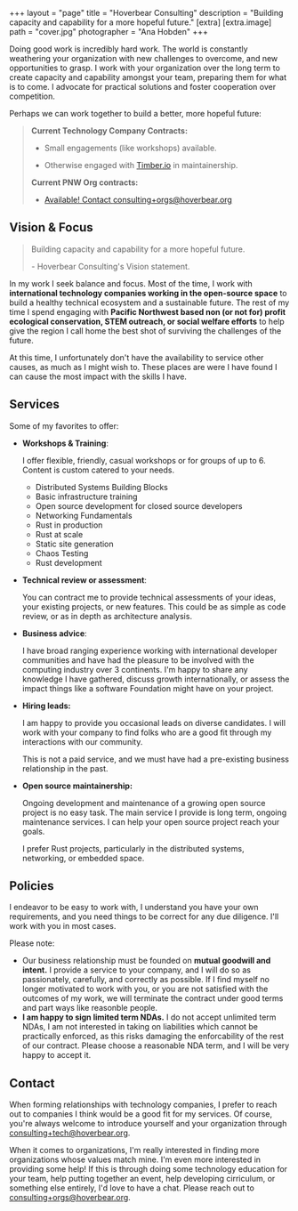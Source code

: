 +++
layout = "page"
title = "Hoverbear Consulting"
description = "Building capacity and capability for a more hopeful future."
[extra]
[extra.image]
path =  "cover.jpg"
photographer = "Ana Hobden"
+++

Doing good work is incredibly hard work. The world is constantly weathering your organization with new challenges to overcome, and new opportunities to grasp. I work with your organization over the long term to create capacity and capability amongst your team, preparing them for what is to come. I advocate for practical solutions and foster cooperation over competition.

Perhaps we can work together to build a better, more hopeful future:

> **Current Technology Company Contracts:**
>  
>   * Small engagements (like workshops) available.
>  
>   * Otherwise engaged with [Timber.io](https://timber.io) in maintainership.
>
> **Current PNW Org contracts:**
> 
>   * [Available! Contact consulting+orgs@hoverbear.org](mailto:consulting+orgs@hoverbear.org)


## Vision & Focus

> Building capacity and capability for a more hopeful future.
>
> \- Hoverbear Consulting's Vision statement.

In my work I seek balance and focus. Most of the time, I work with **international technology companies working in the open-source space** to build a healthy technical ecosystem and a sustainable future. The rest of my time I spend engaging with **Pacific Northwest based non (or not for) profit ecological conservation, STEM outreach, or social welfare efforts** to help give the region I call home the best shot of surviving the challenges of the future.

At this time, I unfortunately don't have the availability to service other causes, as much as I might wish to. These places are were I have found I can cause the most impact with the skills I have.


## Services

Some of my favorites to offer:

* **Workshops & Training**:
  
  I offer flexible, friendly, casual workshops or for groups of up to 6. Content is custom catered to your needs. 

    + Distributed Systems Building Blocks
    + Basic infrastructure training
    + Open source development for closed source developers
    + Networking Fundamentals
    + Rust in production
    + Rust at scale
    + Static site generation
    + Chaos Testing
    + Rust development

* **Technical review or assessment**:

  You can contract me to provide technical assessments of your ideas, your existing projects, or new features. This could be as simple as code review, or as in depth as architecture analysis. 

* **Business advice**:

  I have broad ranging experience working with international developer communities and have had the pleasure to be involved with the computing industry over 3 continents. I'm happy to share any knowledge I have gathered, discuss growth internationally, or assess the impact things like a software Foundation might have on your project.

* **Hiring leads:**

  I am happy to provide you occasional leads on diverse candidates. I will work with your company to find folks who are a good fit through my interactions with our community.
 
  This is not a paid service, and we must have had a pre-existing business relationship in the past.

* **Open source maintainership:**
  
  Ongoing development and maintenance of a growing open source project is no easy task. The main service I provide is long term, ongoing maintenance services. I can help your open source project reach your goals.

  I prefer Rust projects, particularly in the distributed systems, networking, or embedded space.


## Policies

I endeavor to be easy to work with, I understand you have your own requirements, and you need things to be correct for any due diligence. I'll work with you in most cases.

Please note:

* Our business relationship must be founded on **mutual goodwill and intent.** I provide a service to your company, and I will do so as passionately, carefully, and correctly as possible. If I find myself no longer motivated to work with you, or you are not satisfied with the outcomes of my work, we will terminate the contract under good terms and part ways like reasonble people.
* **I am happy to sign limited term NDAs.** I do not accept unlimited term NDAs, I am not interested in taking on liabilities which cannot be practically enforced, as this risks damaging the enforcability of the rest of our contract. Please choose a reasonable NDA term, and I will be very happy to accept it.


## Contact

When forming relationships with technology companies, I prefer to reach out to companies I think would be a good fit for my services. Of course, you're always welcome to introduce yourself and your organization through [consulting+tech@hoverbear.org](mailto:consulting+tech@hoverbear.org).

When it comes to organizations, I'm really interested in finding more organizations whose values match mine. I'm even more interested in providing some help! If this is through doing some technology education for your team, help putting together an event, help developing cirriculum, or something else entirely, I'd love to have a chat. Please reach out to [consulting+orgs@hoverbear.org](consulting+orgs@hoverbear.org).